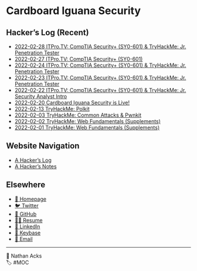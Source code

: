 # Cardboard Iguana Security

## Hacker’s Log (Recent)

* [2022-02-28 ITPro.TV: CompTIA Security+ (SY0-601) & TryHackMe: Jr. Penetration Tester](log/2022-02-28-itprotv-comptia-security-plus-and-tryhackme-jr-penetration-tester.md)
* [2022-02-27 ITPro.TV: CompTIA Security+ (SY0-601)](log/2022-02-27-itprotv-comptia-security-plus.md)
* [2022-02-24 ITPro.TV: CompTIA Security+ (SY0-601) & TryHackMe: Jr. Penetration Tester](log/2022-02-24-itprotv-comptia-security-plus-and-tryhackme-jr-penetration-tester.md)
* [2022-02-23 ITPro.TV: CompTIA Security+ (SY0-601) & TryHackMe: Jr. Penetration Tester](log/2022-02-23-itprotv-comptia-security-plus-and-tryhackme-jr-penetration-tester.md)
* [2022-02-22 ITPro.TV: CompTIA Security+ (SY0-601) & TryHackMe: Jr. Security Analyst Intro](log/2022-02-22-itprotv-comptia-security-plus-and-tryhackme-jr-security-analyst-intro.md)
* [2022-02-20 Cardboard Iguana Security is Live!](log/2022-02-20-cardboard-iguana-security-is-live.md)
* [2022-02-13 TryHackMe: Polkit](log/2022-02-13-tryhackme-polkit.md)
* [2022-02-03 TryHackMe: Common Attacks & Pwnkit](log/2022-02-03-tryhackme-common-attacks-and-pwnkit.md)
* [2022-02-02 TryHackMe: Web Fundamentals (Supplements)](log/2022-02-02-tryhackme-web-fundamentals-supplements.md)
* [2022-02-01 TryHackMe: Web Fundamentals (Supplements)](log/2022-02-01-tryhackme-web-fundamentals-supplements.md)

## Website Navigation

* [A Hacker’s Log](log.md)
* [A Hacker’s Notes](notes.md)

## Elsewhere

* [<span aria-hidden="true">🌱</span> Homepage](https://necopinus.xyz)
* [<span aria-hidden="true">🐦</span> Twitter](https://twitter.com/necopinus)
* [<span aria-hidden="true">🐙</span> GitHub](https://github.com/necopinus)
* [<span aria-hidden="true">🧑‍💻</span> Resume](https://registry.jsonresume.org/necopinus)
* [<span aria-hidden="true">🌃</span> LinkedIn](https://www.linkedin.com/in/necopinus/)
* [<span aria-hidden="true">🔏</span> Keybase](https://keybase.io/necopinus)
* [<span aria-hidden="true">📧</span> Email](mailto:nathan.acks@cardboard-iguana.com)

- - - -

<span aria-hidden="true">👤</span> Nathan Acks  
<span aria-hidden="true">🏷️</span> #MOC
